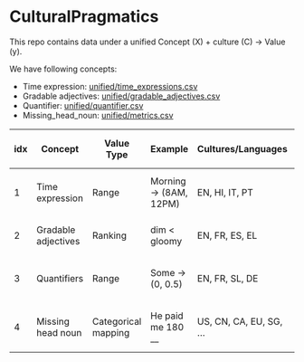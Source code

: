 # CulturalPragmatics

This repo contains data under a unified Concept (X) + culture (C) -> Value (y). 

We have following concepts:
- Time expression: [unified/time_expressions.csv](unified/time_expressions.csv)
- Gradable adjectives: [unified/gradable_adjectives.csv](unified/gradable_adjectives.csv)
- Quantifier: [unified/quantifier.csv](unified/quantifier.csv)
- Missing_head_noun: [unified/metrics.csv](unified/metrics.csv)

| idx | Concept            | Value Type         | Example                   | Cultures/Languages        | # of Instances                   | Readiness      | Collected in Ori Lang or English?       |
|-----|--------------------|--------------------|---------------------------|---------------------------|-----------------------------------|---------------|----------------------------------------|
| 1   | Time expression    | Range              | Morning → (8AM, 12PM)     | EN, HI, IT, PT            | 4 cultures × 5 expressions        | ✅ Git Link    | EN (but allowed native substitution)   |
| 2   | Gradable adjectives| Ranking            | dim < gloomy              | EN, FR, ES, EL            | 433 lists of adjectives           | ✅ Git Link    | Original LANG native speakers          |
| 3   | Quantifiers        | Range              | Some → (0, 0.5)           | EN, FR, SL, DE            | 4 languages × 5 quantifiers       | ✅ Git Link    | Native                                 |
| 4   | Missing head noun  | Categorical mapping| He paid me 180 __         | US, CN, CA, EU, SG, …     | World knowledge (collected by us) | ✅ Git Link    | / (synthesized world knowledge)        |
